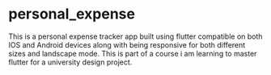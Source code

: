 # personal_expense

This is a personal expense tracker app built using flutter compatible on both IOS and Android devices along with being responsive for both different sizes and landscape mode. This is part of a course i am learning to master flutter for a university design project.
